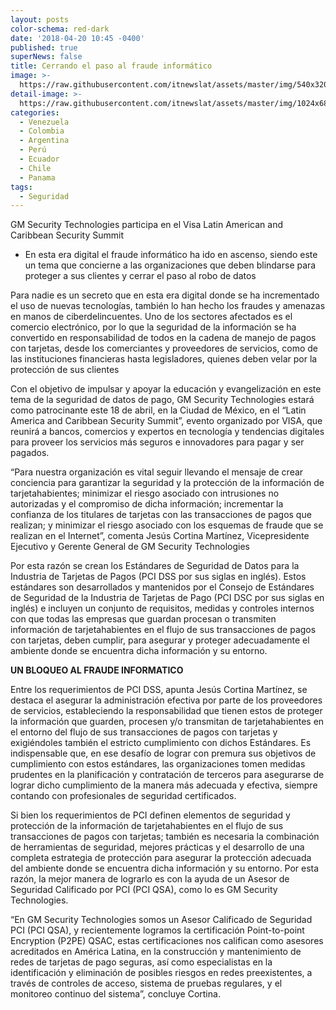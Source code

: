 ```yaml
---
layout: posts
color-schema: red-dark
date: '2018-04-20 10:45 -0400'
published: true
superNews: false
title: Cerrando el paso al fraude informático
image: >-
  https://raw.githubusercontent.com/itnewslat/assets/master/img/540x320/Jesus-Cortina-g.jpg
detail-image: >-
  https://raw.githubusercontent.com/itnewslat/assets/master/img/1024x680/Jesus-Cortina-g.jpg
categories:
  - Venezuela
  - Colombia
  - Argentina
  - Perú
  - Ecuador
  - Chile
  - Panama
tags:
  - Seguridad
---
```

GM Security Technologies participa en el Visa Latin American and Caribbean Security Summit 

- En esta era digital el fraude informático ha ido en ascenso, siendo este un tema que concierne a las organizaciones que deben blindarse para proteger a sus clientes y cerrar el paso al robo de datos


Para nadie es un secreto que en esta era digital donde se ha incrementado el uso de nuevas tecnologías, también lo han hecho los fraudes y amenazas en manos de ciberdelincuentes. Uno de los sectores afectados es el comercio electrónico, por lo que la seguridad de la información se ha convertido en responsabilidad de todos en la cadena de manejo de pagos con tarjetas, desde los comerciantes y proveedores de servicios, como de las instituciones financieras hasta legisladores, quienes deben velar por la protección de sus clientes

Con el objetivo de impulsar y apoyar la educación y evangelización en este tema de la seguridad de datos de pago, GM Security Technologies estará como patrocinante este 18 de abril, en la Ciudad de México, en el “Latin America and Caribbean Security Summit”, evento organizado por VISA, que reunirá a bancos, comercios y expertos en tecnología y tendencias digitales para proveer los servicios más seguros e innovadores para pagar y ser pagados.

“Para nuestra organización es vital seguir llevando el mensaje de crear conciencia para garantizar la seguridad y la protección de la información de tarjetahabientes; minimizar el riesgo asociado con intrusiones no autorizadas y el compromiso de dicha información; incrementar la confianza de los titulares de tarjetas con las transacciones de pagos que realizan; y minimizar el riesgo asociado con los esquemas de fraude que se realizan en el Internet”, comenta Jesús Cortina Martínez, Vicepresidente Ejecutivo y Gerente General de GM Security Technologies

Por esta razón se crean los Estándares de Seguridad de Datos para la Industria de Tarjetas de Pagos (PCI DSS por sus siglas en inglés). Estos estándares son desarrollados y mantenidos por el Consejo de Estándares de Seguridad de la Industria de Tarjetas de Pago (PCI DSC por sus siglas en inglés) e incluyen un conjunto de requisitos, medidas y controles internos con que todas las empresas que guardan procesan o transmiten información de tarjetahabientes en el flujo de sus transacciones de pagos con tarjetas, deben cumplir, para asegurar y proteger adecuadamente el ambiente donde se encuentra dicha información y su entorno.

**UN BLOQUEO AL FRAUDE INFORMATICO**

Entre los requerimientos de PCI DSS, apunta Jesús Cortina Martínez, se destaca el asegurar la administración efectiva por parte de los proveedores de servicios, estableciendo la responsabilidad que tienen estos de proteger la información que guarden, procesen y/o transmitan de tarjetahabientes en el entorno del flujo de sus transacciones de pagos con tarjetas y exigiéndoles también el estricto cumplimiento con dichos Estándares.  Es indispensable que, en ese desafío de lograr con premura sus objetivos de cumplimiento con estos estándares, las organizaciones tomen medidas prudentes en la planificación y contratación de terceros para asegurarse de lograr dicho cumplimiento de la manera más adecuada y efectiva, siempre contando con profesionales de seguridad certificados.

Si bien los requerimientos de PCI definen elementos de seguridad y protección de la información de tarjetahabientes en el flujo de sus transacciones de pagos con tarjetas; también es necesaria la combinación de herramientas de seguridad, mejores prácticas y el desarrollo de una completa estrategia de protección para asegurar la protección adecuada del ambiente donde se encuentra dicha información y su entorno. Por esta razón, la mejor manera de lograrlo es con la ayuda de un Asesor de Seguridad Calificado por PCI (PCI QSA), como lo es GM Security Technologies. 

“En GM Security Technologies somos un Asesor Calificado de Seguridad PCI (PCI QSA), y recientemente logramos la certificación Point-to-point Encryption (P2PE) QSAC, estas certificaciones nos califican como asesores acreditados en América Latina, en la construcción y mantenimiento de redes de tarjetas de pago seguras, así como especialistas en la identificación y eliminación de posibles riesgos en redes preexistentes, a través de controles de acceso, sistema de pruebas regulares, y el monitoreo continuo del sistema”, concluye Cortina.